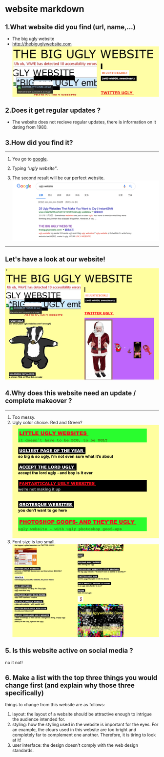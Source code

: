 # website markdown

## 1.What website did you find (url, name,...) 
* The big ugly website
* http://thebiguglywebsite.com
![Big ugly website screenshot](screenshot.png) 




## 2.Does it get regular updates ?
 *  The website does not recieve regular updates, there is information on it dating from 1980.

## 3.How did you find it?
---

1. You go to [google](http://www.google.com).

1. Typing  *"ugly website"*.
1. The second result will be our perfect website.
![googleimg](2.png)
---
Let's have a look at our website! 
---

![websitepic1](1.png)

## 4.Why does this website need an update / complete makeover ?
---
1. Too messy.
1. Ugly color choice. 
Red and Green?
![websitepic2](4.png)
1. Font size is too small.
![websitepic2](3.png)

## 5. Is this website active on social media ?
  no it not!
## 6. Make a list with the top three things you would change first (and explain why those three specifically)
things to change from this website are as follows:
1. layout: the layout of a website should be attractive enough to intrigue the audience intended for.
2. styling: how the styling used in the website is important for the eyes. For an example, the clours used in this website are too bright and completely far to complement one another. Therefore, it is tiring to look at it!
3. user interface: the design doesn't comply with the web design standards.